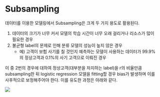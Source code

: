 # Subsampling

데이터를 이용한 모델링에서 Subsampling은 크게 두 가지 용도로 활용된다.

1. 데이터의 크기가 너무 커서 모델의 학습 시간이 너무 오래 걸리거나 리소스가 많이 필요한 경우
2. 불균형 label의 문제로 인해 분류 모델의 성능이 높지 않은 경우
    - 예) 고객이 보험 사기를 칠 것인지 예측하는 모델이 사용하는 데이터가 99.9%의 정상고객과 0.1%의 사기 고객으로 이뤄진 경우

이 중 2번의 경우에 대하여 정상고객(대부분을 차지하는 label)을 r의 비율만큼 subsampling한 뒤 logistic regression 모델을 fitting할 경우 bias가 발생하며 이를 사후적으로 보정해주어야 한다. 이를 유도한 과정은 아래와 같다.

<img src="/img/subsampling.png">
